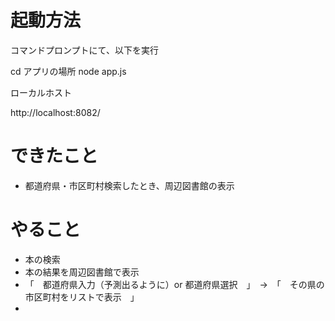 # 起動方法
コマンドプロンプトにて、以下を実行

cd アプリの場所
node app.js


ローカルホスト

http://localhost:8082/


# できたこと

- 都道府県・市区町村検索したとき、周辺図書館の表示

# やること

- 本の検索
- 本の結果を周辺図書館で表示
- 「　都道府県入力（予測出るように）or 都道府県選択　」　→　「　その県の市区町村をリストで表示　」
- 
